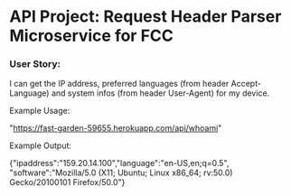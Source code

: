 # API Project: Request Header Parser Microservice for FCC

### User Story:

I can get the IP address, preferred languages (from header Accept-Language)
and system infos (from header User-Agent) for my device.

Example Usage:

"https://fast-garden-59655.herokuapp.com/api/whoami"

Example Output:

{"ipaddress":"159.20.14.100","language":"en-US,en;q=0.5",
"software":"Mozilla/5.0 (X11; Ubuntu; Linux x86_64; rv:50.0) Gecko/20100101 Firefox/50.0"}